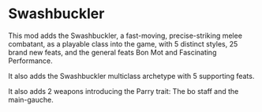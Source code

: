 # Swashbuckler

This mod adds the Swashbuckler, a fast-moving, precise-striking melee combatant, as a playable class into the game, with 5 distinct styles, 25 brand new feats, and the general feats Bon Mot and Fascinating Performance.

It also adds the Swashbuckler multiclass archetype with 5 supporting feats.

It also adds 2 weapons introducing the Parry trait: The bo staff and the main-gauche.
